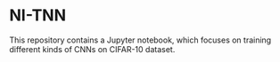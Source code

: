 # NI-TNN

This repository contains a Jupyter notebook, which focuses on training different kinds of CNNs on CIFAR-10 dataset.
